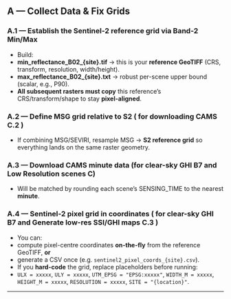 ## A — Collect Data & Fix Grids

### A.1 — Establish the Sentinel-2 **reference grid** via Band-2 Min/Max
- Build:
- **min_reflectance_B02_{site}.tif**  → this is your **reference GeoTIFF** (CRS, transform, resolution, width/height).
- **max_reflectance_B02_{site}.txt** → robust per-scene upper bound (scalar, e.g., P90).
- **All subsequent rasters must copy** this reference’s CRS/transform/shape to stay **pixel-aligned**.

### A.2 — Define MSG grid relative to S2 ( for downloading CAMS C.2 )
- If combining MSG/SEVIRI, resample MSG → **S2 reference grid** so everything lands on the same raster geometry.

### A.3 — Download **CAMS** minute data (for clear-sky GHI B7 and Low Resolution scenes C)

- Will be matched by rounding each scene’s SENSING_TIME to the nearest **minute**.

### A.4 —  Sentinel-2 pixel grid in coordinates  ( for clear-sky GHI B7 and Generate low-res SSI/GHI maps C.3 )
- You can:
- compute pixel-centre coordinates **on-the-fly** from the reference GeoTIFF, **or**
- generate a CSV once (e.g. `sentinel2_pixel_coords_{site}.csv`).
- If you **hard-code** the grid, replace placeholders before running:
- `ULX = xxxxx`, `ULY = xxxxx`, `UTM_EPSG = "EPSG:xxxxx"`, `WIDTH_M = xxxxx`, `HEIGHT_M = xxxxx`, `RESOLUTION = xxxxx`, `SITE = "{location}"`.

---

